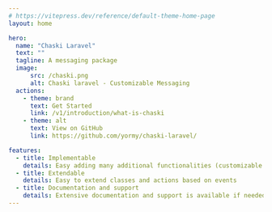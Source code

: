 ```yaml
---
# https://vitepress.dev/reference/default-theme-home-page
layout: home

hero:
  name: "Chaski Laravel"
  text: ""
  tagline: A messaging package
  image:
      src: /chaski.png
      alt: Chaski laravel - Customizable Messaging
  actions:
    - theme: brand
      text: Get Started
      link: /v1/introduction/what-is-chaski
    - theme: alt
      text: View on GitHub
      link: https://github.com/yormy/chaski-laravel/

features:
  - title: Implementable
    details: Easy adding many additional functionalities (customizable templates, subscribable, translatable, trackable
  - title: Extendable
    details: Easy to extend classes and actions based on events
  - title: Documentation and support
    details: Extensive documentation and support is available if needed
---
```

